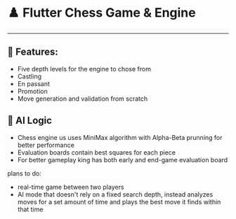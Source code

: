 # ♟️ Flutter Chess Game & Engine

<hr>

## 🔧 Features:
- Five depth levels for the engine to chose from
- Castling
- En passant
- Promotion
- Move generation and validation from scratch

## 🤖 AI Logic
- Chess engine us uses MiniMax algorithm with Alpha-Beta prunning for better performance
- Evaluation boards contain best squares for each piece
- For better gameplay king has both early and end-game evaluation board


plans to do:
- real-time game between two players
- AI mode that doesn't rely on a fixed search depth, instead analyzes moves for a set amount of time
  and plays the best move it finds within that time
